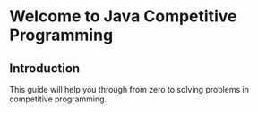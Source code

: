 # Welcome to Java Competitive Programming

## Introduction
This guide will help you through from zero to solving problems in competitive programming.
